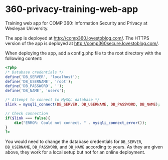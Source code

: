 # 360-privacy-training-web-app

Training web app for COMP 360: Information Security and Privacy at Wesleyan University.

The app is deployed at <http://comp360.lovestoblog.com/>.
The HTTPS version of the app is deployed at <http://comp360secure.lovestoblog.com/>.

When deploying the app, add a config.php file to the root directory with the following content:

```php
<?php
/* Database credentials */
define('DB_SERVER', 'localhost');
define('DB_USERNAME', 'root');
define('DB_PASSWORD', '');
define('DB_NAME', 'users');

/* Attempt to connect to MySQL database */
$link = mysqli_connect(DB_SERVER, DB_USERNAME, DB_PASSWORD, DB_NAME);

// Check connection
if($link === false){
    die("ERROR: Could not connect. " . mysqli_connect_error());
}
?>
```

You would need to change the database credentials for `DB_SERVER`, `DB_USERNAME`, `DB_PASSWORD`, and `DB_NAME` according to yours. As they are given above, they work for a local setup but not for an online deployment.
